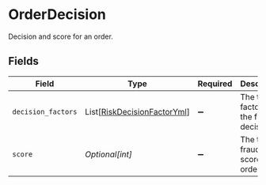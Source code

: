 # OrderDecision

Decision and score for an order.


## Fields

| Field                                                                       | Type                                                                        | Required                                                                    | Description                                                                 | Example                                                                     |
| --------------------------------------------------------------------------- | --------------------------------------------------------------------------- | --------------------------------------------------------------------------- | --------------------------------------------------------------------------- | --------------------------------------------------------------------------- |
| `decision_factors`                                                          | List[[RiskDecisionFactorYml](../../models/shared/riskdecisionfactoryml.md)] | :heavy_minus_sign:                                                          | The top 5 factors of the fraud decision.                                    |                                                                             |
| `score`                                                                     | *Optional[int]*                                                             | :heavy_minus_sign:                                                          | The total fraud risk score of the order.                                    | 680                                                                         |